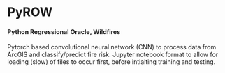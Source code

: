 # PyROW
#### Python Regressional Oracle, Wildfires
Pytorch based convolutional neural network (CNN) to process data from ArcGIS and classify/predict fire risk.
Jupyter notebook format to allow for loading (slow) of files to occur first, before intiaiting training and testing.

